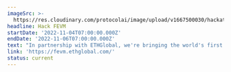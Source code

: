 ```yaml
---
imageSrc: >-
  https://res.cloudinary.com/protocolai/image/upload/v1667500030/hackathons/2.Twitter_Banner_1200x675_gr15eq.png
headline: Hack FEVM
startDate: '2022-11-04T07:00:00.000Z'
endDate: '2022-11-06T07:00:00.000Z'
text: "In partnership with ETHGlobal, we're bringing the world's first hackathon on the FEVM, the Ethereum compatible layer of the\_[Filecoin Virtual Machine](https://fvm.filecoin.io/)\_(FMV). Join us to build on the frontier of Web3.\n"
link: 'https://fevm.ethglobal.com/'
status: current
---
```



